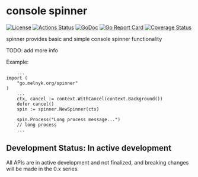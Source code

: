 # console spinner
[![License][license-img]][license] [![Actions Status][action-img]][action] [![GoDoc][godoc-img]][godoc] [![Go Report Card][goreport-img]][goreport] [![Coverage Status][codecov-img]][codecov]

spinner provides basic and simple console spinner functionality

TODO: add more info

Example:
```
	...
import (
	"go.melnyk.org/spinner"
)
	...
	ctx, cancel := context.WithCancel(context.Background())
	defer cancel()
	spin := spinner.NewSpinner(ctx)
	
	spin.Process("Long process message...")
	// long process	
	...
```

## Development Status: In active development
All APIs are in active development and not finalized, and breaking changes will be made in the 0.x series.


[license-img]: https://img.shields.io/badge/license-MIT-blue.svg
[license]: https://github.com/mmelnyk/spinner/blob/master/LICENSE
[action-img]: https://github.com/mmelnyk/spinner/workflows/Test/badge.svg
[action]: https://github.com/mmelnyk/spinner/actions
[godoc-img]: https://godoc.org/github.com/mmelnyk/spinner?status.svg
[godoc]: https://godoc.org/github.com/mmelnyk/spinner
[goreport-img]: https://goreportcard.com/badge/github.com/mmelnyk/spinner
[goreport]: https://goreportcard.com/report/github.com/mmelnyk/spinner
[codecov-img]: https://codecov.io/gh/mmelnyk/spinner/branch/master/graph/badge.svg
[codecov]: https://codecov.io/gh/mmelnyk/spinner
